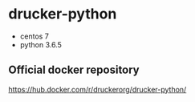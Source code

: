 # drucker-python
- centos 7
- python 3.6.5

## Official docker repository
https://hub.docker.com/r/druckerorg/drucker-python/